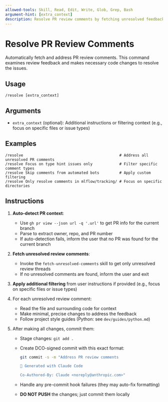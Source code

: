 ```yaml
---
allowed-tools: Skill, Read, Edit, Write, Glob, Grep, Bash
argument-hint: [extra_context]
description: Resolve PR review comments by fetching unresolved feedback and making necessary code changes
---
```


# Resolve PR Review Comments

Automatically fetch and address PR review comments. This command examines review feedback and makes necessary code changes to resolve the issues.

## Usage

```
/resolve [extra_context]
```

## Arguments

- `extra_context` (optional): Additional instructions or filtering context (e.g., focus on specific files or issue types)

## Examples

```
/resolve                                           # Address all unresolved PR comments
/resolve Focus on type hint issues only            # Filter specific comment types
/resolve Skip comments from automated bots         # Apply custom filtering
/resolve Only resolve comments in mlflow/tracking/ # Focus on specific directories
```

## Instructions

1. **Auto-detect PR context**:

   - Use `gh pr view --json url -q '.url'` to get PR info for the current branch
   - Parse to extract owner, repo, and PR number
   - If auto-detection fails, inform the user that no PR was found for the current branch

2. **Fetch unresolved review comments**:

   - Invoke the `fetch-unresolved-comments` skill to get only unresolved review threads
   - If no unresolved comments are found, inform the user and exit

3. **Apply additional filtering** from user instructions if provided (e.g., focus on specific files or issue types)

4. For each unresolved review comment:

   - Read the file and surrounding code for context
   - Make minimal, precise changes to address the feedback
   - Follow project style guides (Python: see `dev/guides/python.md`)

5. After making all changes, commit them:

   - Stage changes: `git add .`
   - Create DCO-signed commit with this exact format:

     ```bash
     git commit -s -m "Address PR review comments

     🤖 Generated with Claude Code

     Co-Authored-By: Claude <noreply@anthropic.com>"
     ```

   - Handle any pre-commit hook failures (they may auto-fix formatting)
   - **DO NOT PUSH** the changes; just commit them locally
